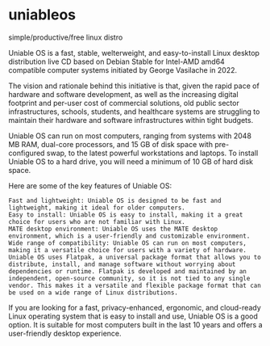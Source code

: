 # uniableos
simple/productive/free linux distro

Uniable OS is a fast, stable, welterweight, and easy-to-install Linux desktop distribution live CD based on Debian Stable for Intel-AMD amd64 compatible computer systems initiated by George Vasilache in 2022.

The vision and rationale behind this initiative is that, given the rapid pace of hardware and software development, as well as the increasing digital footprint and per-user cost of commercial solutions, old public sector infrastructures, schools, students, and healthcare systems are struggling to maintain their hardware and software infrastructures within tight budgets.


Uniable OS can run on most computers, ranging from systems with 2048 MB RAM, dual-core processors, and 15 GB of disk space with pre-configured swap, to the latest powerful workstations and laptops. To install Uniable OS to a hard drive, you will need a minimum of 10 GB of hard disk space.

Here are some of the key features of Uniable OS:

    Fast and lightweight: Uniable OS is designed to be fast and lightweight, making it ideal for older computers.
    Easy to install: Uniable OS is easy to install, making it a great choice for users who are not familiar with Linux.
    MATE desktop environment: Uniable OS uses the MATE desktop environment, which is a user-friendly and customizable environment.
    Wide range of compatibility: Uniable OS can run on most computers, making it a versatile choice for users with a variety of hardware.
    Uniable OS uses Flatpak, a universal package format that allows you to distribute, install, and manage software without worrying about dependencies or runtime. Flatpak is developed and maintained by an independent, open-source community, so it is not tied to any single vendor. This makes it a versatile and flexible package format that can be used on a wide range of Linux distributions.

If you are looking for a fast, privacy-enhanced, ergonomic, and cloud-ready Linux operating system that is easy to install and use, Uniable OS is a good option. It is suitable for most computers built in the last 10 years and offers a user-friendly desktop experience.
